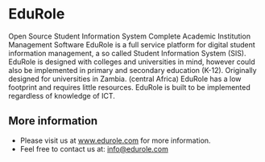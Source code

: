 EduRole
=======

Open Source Student Information System
Complete Academic Institution Management Software
EduRole is a full service platform for digital student information management, a so called Student Information System (SIS). EduRole is designed with colleges and universities in mind, however could also be implemented in primary and secondary education (K-12). Originally designed for universities in Zambia. (central Africa) EduRole has a low footprint and requires little resources. EduRole is built to be implemented regardless of knowledge of ICT.

More information
-------------------------
* Please visit us at www.edurole.com for more information.
* Feel free to contact us at: info@edurole.com
